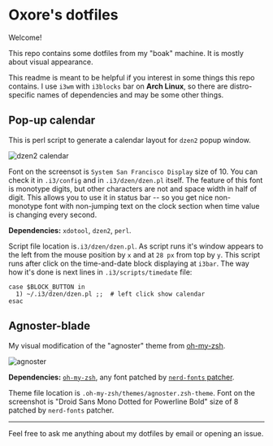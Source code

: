 # Oxore's dotfiles

Welcome!

This repo contains some dotfiles from my "boak" machine. It is mostly about visual appearance.

This readme is meant to be helpful if you interest in some things this repo contains. I use `i3wm` with `i3blocks` bar on **Arch Linux**, so there are distro-specific names of dependencies and may be some other things.

## Pop-up calendar

This is perl script to generate a calendar layout for `dzen2` popup window.

![dzen2 calendar](http://i.imgur.com/LzdHbT3.png "dzen2 calendar")

Font on the screensot is `System San Francisco Display` size of 10. You can check it in `.i3/config` and in `.i3/dzen/dzen.pl` itself. The feature of this font is monotype digits, but other characters are not and space width in half of digit. This allows you to use it in status bar -- so you get nice non-monotype font with non-jumping text on the clock section when time value is changing every second.

**Dependencies:**
`xdotool`, 
`dzen2`, 
`perl`.

Script file location is`.i3/dzen/dzen.pl`. As script runs it's window appears to the left from the mouse position by `x` and at `28 px` from top by `y`. This script runs after click on the time-and-date block displaying at `i3bar`. The way how it's done is next lines in `.i3/scripts/timedate` file:

```
case $BLOCK_BUTTON in                                                           
  1) ~/.i3/dzen/dzen.pl ;;  # left click show calendar                          
esac
```

## Agnoster-blade

My visual modification of the "agnoster" theme from [oh-my-zsh](https://github.com/robbyrussell/oh-my-zsh).

![agnoster](http://i.imgur.com/3WUD5kE.png "agnoster-blade")

**Dependencies:**
[`oh-my-zsh`](https://github.com/robbyrussell/oh-my-zsh), 
any font patched by [`nerd-fonts` patcher](https://github.com/ryanoasis/nerd-fonts#font-patcher).

Theme file location is `.oh-my-zsh/themes/agnoster.zsh-theme`. Font on the screenshot is "Droid Sans Mono Dotted for Powerline Bold" size of 8 patched by `nerd-fonts` patcher.

___

Feel free to ask me anything about my dotfiles by email or opening an issue.
